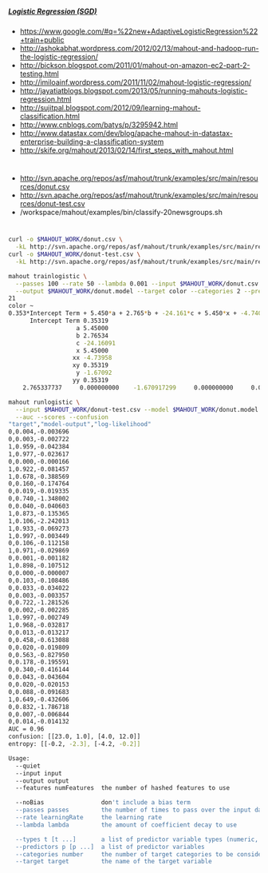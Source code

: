 ##### [Logistic Regression (SGD)](https://cwiki.apache.org/confluence/display/MAHOUT/Logistic+Regression)

* https://www.google.com/#q=%22new+AdaptiveLogisticRegression%22+train+public
* http://ashokabhat.wordpress.com/2012/02/13/mahout-and-hadoop-run-the-logistic-regression/
* http://bickson.blogspot.com/2011/01/mahout-on-amazon-ec2-part-2-testing.html
* http://imiloainf.wordpress.com/2011/11/02/mahout-logistic-regression/
* http://jayatiatblogs.blogspot.com/2013/05/running-mahouts-logistic-regression.html
* http://sujitpal.blogspot.com/2012/09/learning-mahout-classification.html
* http://www.cnblogs.com/batys/p/3295942.html
* http://www.datastax.com/dev/blog/apache-mahout-in-datastax-enterprise-building-a-classification-system
* http://skife.org/mahout/2013/02/14/first_steps_with_mahout.html

#
* http://svn.apache.org/repos/asf/mahout/trunk/examples/src/main/resources/donut.csv
* http://svn.apache.org/repos/asf/mahout/trunk/examples/src/main/resources/donut-test.csv
* /workspace/mahout/examples/bin/classify-20newsgroups.sh

#

```bash
curl -o $MAHOUT_WORK/donut.csv \
  -kL http://svn.apache.org/repos/asf/mahout/trunk/examples/src/main/resources/donut.csv
curl -o $MAHOUT_WORK/donut-test.csv \
  -kL http://svn.apache.org/repos/asf/mahout/trunk/examples/src/main/resources/donut-test.csv

mahout trainlogistic \
  --passes 100 --rate 50 --lambda 0.001 --input $MAHOUT_WORK/donut.csv --features 21 \
  --output $MAHOUT_WORK/donut.model --target color --categories 2 --predictors x y xx xy yy a b c --types n n
21
color ~ 
0.353*Intercept Term + 5.450*a + 2.765*b + -24.161*c + 5.450*x + -4.740*xx + 0.353*xy + -1.671*y + 0.353*yy
      Intercept Term 0.35319
                   a 5.45000
                   b 2.76534
                   c -24.16091
                   x 5.45000
                  xx -4.73958
                  xy 0.35319
                   y -1.67092
                  yy 0.35319
    2.765337737     0.000000000    -1.670917299     0.000000000     0.000000000     0.000000000     5.449999190     0.000000000   -24.160908591    -4.739579336     0.353190637     0.000000000     0.000000000     0.000000000     0.000000000     0.000000000     0.000000000     0.000000000     0.000000000     0.000000000     0.000000000

mahout runlogistic \
  --input $MAHOUT_WORK/donut-test.csv --model $MAHOUT_WORK/donut.model \
  --auc --scores --confusion
"target","model-output","log-likelihood"
0,0.004,-0.003696
0,0.003,-0.002722
1,0.959,-0.042384
1,0.977,-0.023617
0,0.000,-0.000166
1,0.922,-0.081457
1,0.678,-0.388569
0,0.160,-0.174764
0,0.019,-0.019335
0,0.740,-1.348002
0,0.040,-0.040603
1,0.873,-0.135365
1,0.106,-2.242013
1,0.933,-0.069273
1,0.997,-0.003449
0,0.106,-0.112158
1,0.971,-0.029869
0,0.001,-0.001182
1,0.898,-0.107512
0,0.000,-0.000007
0,0.103,-0.108486
0,0.033,-0.034022
0,0.003,-0.003357
0,0.722,-1.281526
0,0.002,-0.002285
1,0.997,-0.002749
1,0.968,-0.032817
0,0.013,-0.013217
0,0.458,-0.613088
0,0.020,-0.019809
0,0.563,-0.827950
0,0.178,-0.195591
0,0.340,-0.416144
0,0.043,-0.043604
0,0.020,-0.020153
0,0.088,-0.091683
1,0.649,-0.432606
0,0.832,-1.786718
0,0.007,-0.006844
0,0.014,-0.014132
AUC = 0.96
confusion: [[23.0, 1.0], [4.0, 12.0]]
entropy: [[-0.2, -2.3], [-4.2, -0.2]]
```

```bash
Usage:
  --quiet
  --input input
  --output output
  --features numFeatures  the number of hashed features to use

  --noBias                don't include a bias term
  --passes passes         the number of times to pass over the input data
  --rate learningRate     the learning rate
  --lambda lambda         the amount of coefficient decay to use

  --types t [t ...]       a list of predictor variable types (numeric, word, or text)
  --predictors p [p ...]  a list of predictor variables
  --categories number     the number of target categories to be considered
  --target target         the name of the target variable
```

